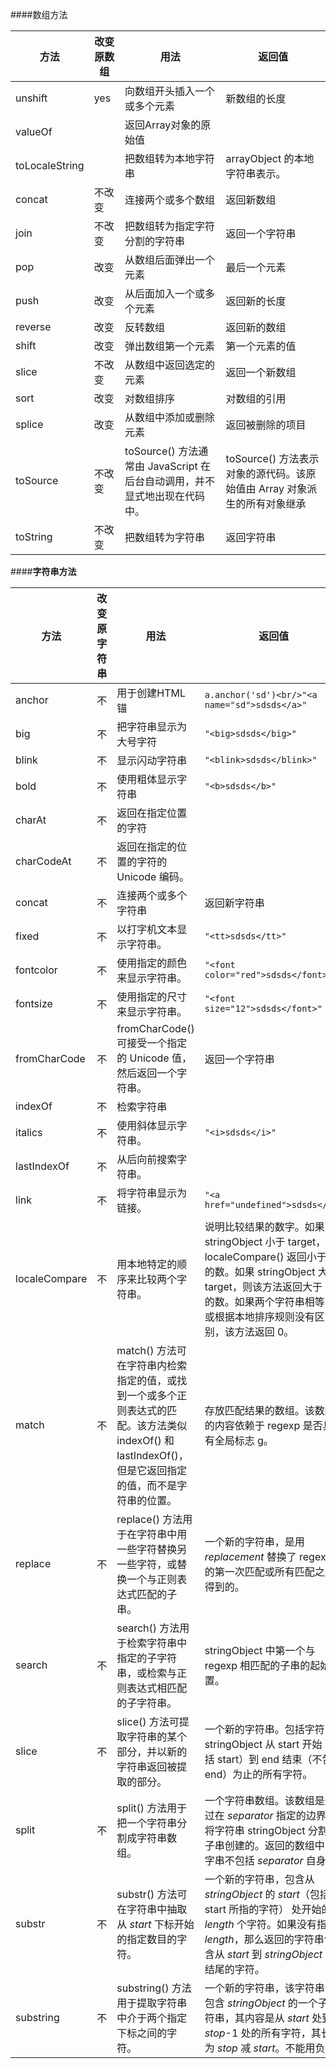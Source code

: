 ####数组方法

| 方法           | 改变原数组 | 用法                                                         | 返回值                                                       |
| -------------- | ---------- | ------------------------------------------------------------ | ------------------------------------------------------------ |
| unshift        | yes        | 向数组开头插入一个或多个元素                                 | 新数组的长度                                                 |
| valueOf        |            | 返回Array对象的原始值                                        |                                                              |
| toLocaleString |            | 把数组转为本地字符串                                         | arrayObject 的本地字符串表示。                               |
| concat         | 不改变     | 连接两个或多个数组                                           | 返回新数组                                                   |
| join           | 不改变     | 把数组转为指定字符分割的字符串                               | 返回一个字符串                                               |
| pop            | 改变       | 从数组后面弹出一个元素                                       | 最后一个元素                                                 |
| push           | 改变       | 从后面加入一个或多个元素                                     | 返回新的长度                                                 |
| reverse        | 改变       | 反转数组                                                     | 返回新的数组                                                 |
| shift          | 改变       | 弹出数组第一个元素                                           | 第一个元素的值                                               |
| slice          | 不改变     | 从数组中返回选定的元素                                       | 返回一个新数组                                               |
| sort           | 改变       | 对数组排序                                                   | 对数组的引用                                                 |
| splice         | 改变       | 从数组中添加或删除元素                                       | 返回被删除的项目                                             |
| toSource       | 不改变     | toSource() 方法通常由 JavaScript 在后台自动调用，并不显式地出现在代码中。 | toSource() 方法表示对象的源代码。该原始值由 Array 对象派生的所有对象继承 |
| toString       | 不改变     | 把数组转为字符串                                             | 返回字符串                                                   |

####**字符串方法**

| 方法          | 改变原字符串 | 用法                                                         | 返回值                                                       |
| ------------- | ------------ | ------------------------------------------------------------ | ------------------------------------------------------------ |
| anchor        | 不           | 用于创建HTML锚                                               | `a.anchor('sd')<br/>"<a name="sd">sdsds</a>"`                |
| big           | 不           | 把字符串显示为大号字符                                       | `"<big>sdsds</big>"`                                         |
| blink         | 不           | 显示闪动字符串                                               | `"<blink>sdsds</blink>"`                                     |
| bold          | 不           | 使用粗体显示字符串                                           | `"<b>sdsds</b>"`                                             |
| charAt        | 不           | 返回在指定位置的字符                                         |                                                              |
| charCodeAt    | 不           | 返回在指定的位置的字符的 Unicode 编码。                      |                                                              |
| concat        | 不           | 连接两个或多个字符串                                         | 返回新字符串                                                 |
| fixed         | 不           | 以打字机文本显示字符串。                                     | `"<tt>sdsds</tt>"`                                           |
| fontcolor     | 不           | 使用指定的颜色来显示字符串。                                 | `"<font color="red">sdsds</font>"`                           |
| fontsize      | 不           | 使用指定的尺寸来显示字符串。                                 | `"<font size="12">sdsds</font>"`                             |
| fromCharCode  | 不           | fromCharCode() 可接受一个指定的 Unicode 值，然后返回一个字符串。 | 返回一个字符串                                               |
| indexOf       | 不           | 检索字符串                                                   |                                                              |
| italics       | 不           | 使用斜体显示字符串。                                         | `"<i>sdsds</i>"`                                             |
| lastIndexOf   | 不           | 从后向前搜索字符串。                                         |                                                              |
| link          | 不           | 将字符串显示为链接。                                         | `"<a href="undefined">sdsds</a>"`                            |
| localeCompare | 不           | 用本地特定的顺序来比较两个字符串。                           | 说明比较结果的数字。如果 stringObject 小于 target，则 localeCompare() 返回小于 0 的数。如果 stringObject 大于 target，则该方法返回大于 0 的数。如果两个字符串相等，或根据本地排序规则没有区别，该方法返回 0。 |
| match         | 不           | match() 方法可在字符串内检索指定的值，或找到一个或多个正则表达式的匹配。该方法类似 indexOf() 和 lastIndexOf()，但是它返回指定的值，而不是字符串的位置。 | 存放匹配结果的数组。该数组的内容依赖于 regexp 是否具有全局标志 g。 |
| replace       | 不           | replace() 方法用于在字符串中用一些字符替换另一些字符，或替换一个与正则表达式匹配的子串。 | 一个新的字符串，是用 *replacement* 替换了 regexp 的第一次匹配或所有匹配之后得到的。 |
| search        | 不           | search() 方法用于检索字符串中指定的子字符串，或检索与正则表达式相匹配的子字符串。 | stringObject 中第一个与 regexp 相匹配的子串的起始位置。      |
| slice         | 不           | slice() 方法可提取字符串的某个部分，并以新的字符串返回被提取的部分。 | 一个新的字符串。包括字符串 stringObject 从 start 开始（包括 start）到 end 结束（不包括 end）为止的所有字符。 |
| split         | 不           | split() 方法用于把一个字符串分割成字符串数组。               | 一个字符串数组。该数组是通过在 *separator* 指定的边界处将字符串 stringObject 分割成子串创建的。返回的数组中的字串不包括 *separator* 自身 |
| substr        | 不           | substr() 方法可在字符串中抽取从 *start* 下标开始的指定数目的字符。 | 一个新的字符串，包含从 *stringObject* 的 *start*（包括 start 所指的字符） 处开始的 *length* 个字符。如果没有指定 *length*，那么返回的字符串包含从 *start* 到 *stringObject* 的结尾的字符。 |
| substring     | 不           | substring() 方法用于提取字符串中介于两个指定下标之间的字符。 | 一个新的字符串，该字符串值包含 *stringObject* 的一个子字符串，其内容是从 *start* 处到 *stop*-1 处的所有字符，其长度为 *stop* 减 *start*。不能用负数 |

